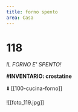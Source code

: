 ```yaml
---
title: forno spento
area: Casa
---
```

# 118
_IL FORNO E' SPENTO!_

**#INVENTARIO: crostatine**

⬇️ [[100-cucina-forno]]

![[foto_119.jpg]]